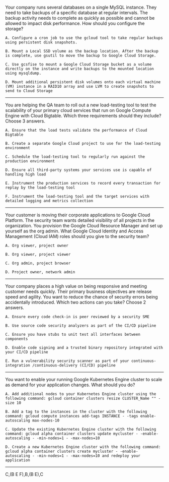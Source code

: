 Your company runs several databases on a single MySQL instance. They need to take backups of a specific database at regular intervals. The backup activity needs to complete as quickly as possible and cannot be allowed to impact disk performance.
How should you configure the storage?

    A. Configure a cron job to use the gcloud tool to take regular backups using persistent disk snapshots.
    
    B. Mount a Local SSD volume as the backup location. After the backup is complete, use gsutil to move the backup to Google Cloud Storage.
    
    C. Use gcsfise to mount a Google Cloud Storage bucket as a volume directly on the instance and write backups to the mounted location using mysqldump.
    
    D. Mount additional persistent disk volumes onto each virtual machine (VM) instance in a RAID10 array and use LVM to create snapshots to send to Cloud Storage

---
You are helping the QA team to roll out a new load-testing tool to test the scalability of your primary cloud services that run on Google Compute Engine with Cloud
Bigtable.
Which three requirements should they include? Choose 3 answers.

    A. Ensure that the load tests validate the performance of Cloud Bigtable
    
    B. Create a separate Google Cloud project to use for the load-testing environment
    
    C. Schedule the load-testing tool to regularly run against the production environment
    
    D. Ensure all third-party systems your services use is capable of handling high load
    
    E. Instrument the production services to record every transaction for replay by the load-testing tool
    
    F. Instrument the load-testing tool and the target services with detailed logging and metrics collection

---

Your customer is moving their corporate applications to Google Cloud Platform. The security team wants detailed visibility of all projects in the organization. You provision the Google Cloud Resource Manager and set up yourself as the org admin.
What Google Cloud Identity and Access Management (Cloud IAM) roles should you give to the security team?

    A. Org viewer, project owner
    
    B. Org viewer, project viewer
    
    C. Org admin, project browser
    
    D. Project owner, network admin

---

Your company places a high value on being responsive and meeting customer needs quickly. Their primary business objectives are release speed and agility. You want to reduce the chance of security errors being accidentally introduced.
Which two actions can you take? Choose 2 answers.

    A. Ensure every code check-in is peer reviewed by a security SME

    B. Use source code security analyzers as part of the CI/CD pipeline

    C. Ensure you have stubs to unit test all interfaces between components

    D. Enable code signing and a trusted binary repository integrated with your CI/CD pipeline

    E. Run a vulnerability security scanner as part of your continuous-integration /continuous-delivery (CI/CD) pipeline

---

You want to enable your running Google Kubernetes Engine cluster to scale as demand for your application changes.
What should you do?

    A. Add additional nodes to your Kubernetes Engine cluster using the following command: gcloud container clusters resize CLUSTER_Name "" -size 10

    B. Add a tag to the instances in the cluster with the following command: gcloud compute instances add-tags INSTANCE - -tags enable- autoscaling max-nodes-10

    C. Update the existing Kubernetes Engine cluster with the following command: gcloud alpha container clusters update mycluster - -enable- autoscaling - -min-nodes=1 - -max-nodes=10

    D. Create a new Kubernetes Engine cluster with the following command: gcloud alpha container clusters create mycluster - -enable- autoscaling - -min-nodes=1 - -max-nodes=10 and redeploy your application

---
C,(B E F),B,(B E),C
